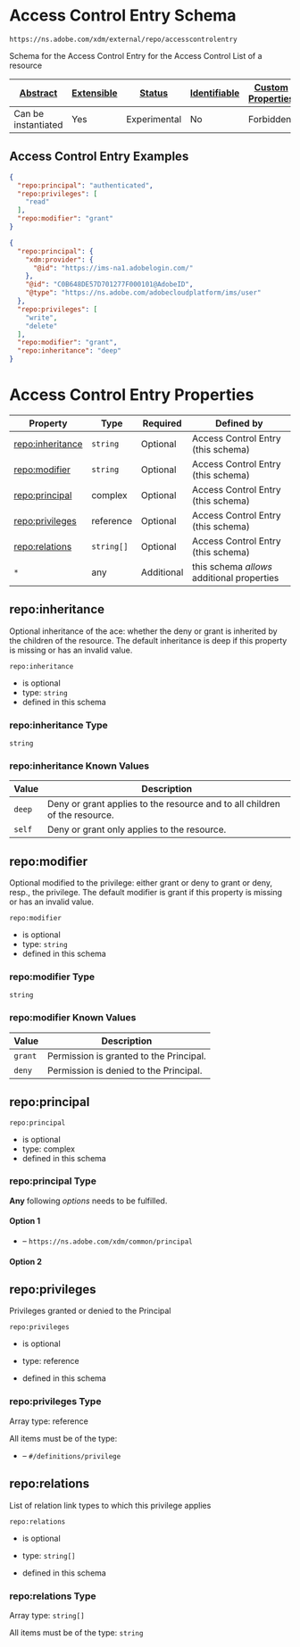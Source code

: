 
# Access Control Entry Schema

```
https://ns.adobe.com/xdm/external/repo/accesscontrolentry
```

Schema for the Access Control Entry for the Access Control List of a resource

| [Abstract](../../../abstract.md) | [Extensible](../../../extensions.md) | [Status](../../../status.md) | [Identifiable](../../../id.md) | [Custom Properties](../../../extensions.md) | [Additional Properties](../../../extensions.md) | Defined In |
|----------------------------------|--------------------------------------|------------------------------|--------------------------------|---------------------------------------------|-------------------------------------------------|------------|
| Can be instantiated | Yes | Experimental | No | Forbidden | Permitted | [external/repo/accesscontrolentry.schema.json](external/repo/accesscontrolentry.schema.json) |

## Access Control Entry Examples

```json
{
  "repo:principal": "authenticated",
  "repo:privileges": [
    "read"
  ],
  "repo:modifier": "grant"
}
```

```json
{
  "repo:principal": {
    "xdm:provider": {
      "@id": "https://ims-na1.adobelogin.com/"
    },
    "@id": "C0B648DE57D701277F000101@AdobeID",
    "@type": "https://ns.adobe.com/adobecloudplatform/ims/user"
  },
  "repo:privileges": [
    "write",
    "delete"
  ],
  "repo:modifier": "grant",
  "repo:inheritance": "deep"
}
```


# Access Control Entry Properties

| Property | Type | Required | Defined by |
|----------|------|----------|------------|
| [repo:inheritance](#repoinheritance) | `string` | Optional | Access Control Entry (this schema) |
| [repo:modifier](#repomodifier) | `string` | Optional | Access Control Entry (this schema) |
| [repo:principal](#repoprincipal) | complex | Optional | Access Control Entry (this schema) |
| [repo:privileges](#repoprivileges) | reference | Optional | Access Control Entry (this schema) |
| [repo:relations](#reporelations) | `string[]` | Optional | Access Control Entry (this schema) |
| `*` | any | Additional | this schema *allows* additional properties |

## repo:inheritance

Optional inheritance of the ace: whether the deny or grant is inherited by the children of the resource. The default inheritance is deep if this property is missing or has an invalid value.

`repo:inheritance`
* is optional
* type: `string`
* defined in this schema

### repo:inheritance Type


`string`



### repo:inheritance Known Values
| Value | Description |
|-------|-------------|
| `deep` | Deny or grant applies to the resource and to all children of the resource. |
| `self` | Deny or grant only applies to the resource. |




## repo:modifier

Optional modified to the privilege: either grant or deny to grant or deny, resp., the privilege. The default modifier is grant if this property is missing or has an invalid value.

`repo:modifier`
* is optional
* type: `string`
* defined in this schema

### repo:modifier Type


`string`



### repo:modifier Known Values
| Value | Description |
|-------|-------------|
| `grant` | Permission is granted to the Principal. |
| `deny` | Permission is denied to the Principal. |




## repo:principal


`repo:principal`
* is optional
* type: complex
* defined in this schema

### repo:principal Type


**Any** following *options* needs to be fulfilled.


#### Option 1


* []() – `https://ns.adobe.com/xdm/common/principal`


#### Option 2







## repo:privileges

Privileges granted or denied to the Principal

`repo:privileges`
* is optional
* type: reference

* defined in this schema

### repo:privileges Type


Array type: reference

All items must be of the type:
* []() – `#/definitions/privilege`








## repo:relations

List of relation link types to which this privilege applies

`repo:relations`
* is optional
* type: `string[]`

* defined in this schema

### repo:relations Type


Array type: `string[]`

All items must be of the type:
`string`








